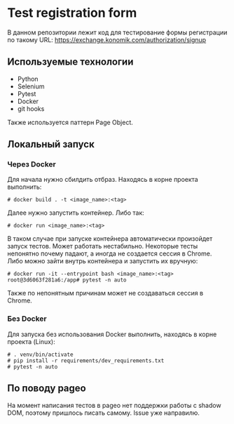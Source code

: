 # Test registration form
В данном репозитории лежит код для тестирование формы регистрации по такому URL: https://exchange.konomik.com/authorization/signup

## Используемые технологии
- Python
- Selenium
- Pytest
- Docker
- git hooks

Также используется паттерн Page Object.

## Локальный запуск
### Через Docker
Для начала нужно сбилдить отбраз. Находясь в корне проекта выполнить:
```shell
# docker build . -t <image_name>:<tag>
```
Далее нужно запустить контейнер. Либо так:
```shel
# docker run <image_name>:<tag>
```
В таком случае при запуске контейнера автоматически произойдет запуск тестов. Может работать нестабильно. Некоторые тесты непонятно почему падают, а иногда не создается сессия в Chrome.
Либо можно зайти внутрь контейнера и запустить их вручную:
```shell
# docker run -it --entrypoint bash <image_name>:<tag>
root@3d6063f281a6:/app# pytest -n auto 
```
Также по непонятным причинам может не создаваться сессия в Chrome.

### Без Docker
Для запуска без использования Docker выполнить, находясь в корне проекта (Linux):
```shell
# . venv/bin/activate
# pip install -r requirements/dev_requirements.txt
# pytest -n auto
```

## По поводу pageo
На момент написания тестов в pageo нет поддержки работы с shadow DOM, поэтому пришлось писать самому. Issue уже направилю.
